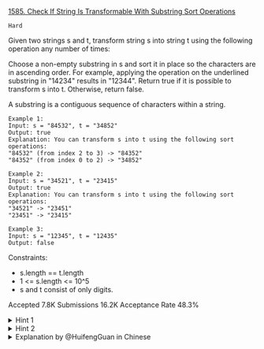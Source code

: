 [1585. Check If String Is Transformable With Substring Sort Operations](https://leetcode.com/problems/check-if-string-is-transformable-with-substring-sort-operations/)

`Hard`

Given two strings s and t, transform string s into string t using the following operation any number of times:

Choose a non-empty substring in s and sort it in place so the characters are in ascending order.
For example, applying the operation on the underlined substring in "14234" results in "12344".
Return true if it is possible to transform s into t. Otherwise, return false.

A substring is a contiguous sequence of characters within a string.

```
Example 1:
Input: s = "84532", t = "34852"
Output: true
Explanation: You can transform s into t using the following sort operations:
"84532" (from index 2 to 3) -> "84352"
"84352" (from index 0 to 2) -> "34852"

Example 2:
Input: s = "34521", t = "23415"
Output: true
Explanation: You can transform s into t using the following sort operations:
"34521" -> "23451"
"23451" -> "23415"

Example 3:
Input: s = "12345", t = "12435"
Output: false
``` 

Constraints:

- s.length == t.length
- 1 <= s.length <= 10^5
- s and t consist of only digits.

Accepted
7.8K
Submissions
16.2K
Acceptance Rate
48.3%

<details>
<summary>Hint 1</summary>

Suppose the first digit you need is 'd'. How can you determine if it's possible to get that digit there?

</details>
<details>
<summary>Hint 2</summary>

Consider swapping adjacent characters to maintain relative ordering.

</details>

<details>
<summary>Explanation by @HuifengGuan in Chinese</summary>

[Link](https://www.youtube.com/watch?v=Rmr1Pn6ws2c)

also mention the original problem in code force

</details>